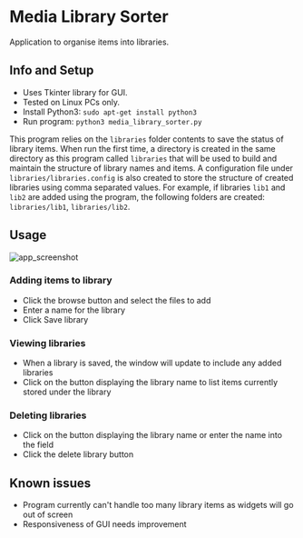 # Media Library Sorter

Application to organise items into libraries.

## Info and Setup
- Uses Tkinter library for GUI.
- Tested on Linux PCs only.
- Install Python3: `sudo apt-get install python3`
- Run program: `python3 media_library_sorter.py`

This program relies on the `libraries` folder contents to save the status of library items.
When run the first time, a directory is created in the same directory as this program called `libraries` that will be used to build and maintain the structure of library names and items. A configuration file under `libraries/libraries.config` is also created to store the structure of created libraries using comma separated values.
For example, if libraries `lib1` and `lib2` are added using the program, the following folders are created: `libraries/lib1`, `libraries/lib2`.

## Usage
![app_screenshot](https://user-images.githubusercontent.com/66768334/167768051-7e450e70-da5c-45de-a454-d31eeac83c0f.png)

### Adding items to library

- Click the browse button and select the files to add
- Enter a name for the library
- Click Save library 

### Viewing libraries

- When a library is saved, the window will update to include any added libraries
- Click on the button displaying the library name to list items currently stored under the library

### Deleting libraries

- Click on the button displaying the library name or enter the name into the field
- Click the delete library button

## Known issues
- Program currently can't handle too many library items as widgets will go out of screen
- Responsiveness of GUI needs improvement
